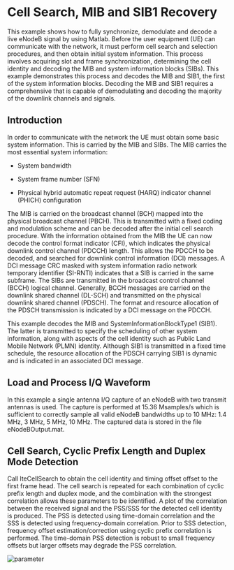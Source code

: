 # Cell Search, MIB and SIB1 Recovery

This example shows how to fully synchronize, demodulate and decode a live eNodeB signal by using Matlab. Before the user equipment (UE) can communicate with the network, it must perform cell search and selection procedures, and then obtain initial system information. This process involves acquiring slot and frame synchronization, determining the cell identity and decoding the MIB and system information blocks (SIBs). This example demonstrates this process and decodes the MIB and SIB1, the first of the system information blocks. Decoding the MIB and SIB1 requires a comprehensive that is capable of demodulating and decoding the majority of the downlink channels and signals.

## Introduction

In order to communicate with the network the UE must obtain some basic system information. This is carried by the MIB and SIBs. The MIB carries the most essential system information:

- System bandwidth

- System frame number (SFN)

- Physical hybrid automatic repeat request (HARQ) indicator channel (PHICH) configuration

The MIB is carried on the broadcast channel (BCH) mapped into the physical broadcast channel (PBCH). This is transmitted with a fixed coding and modulation scheme and can be decoded after the initial cell search procedure. With the information obtained from the MIB the UE can now decode the control format indicator (CFI), which indicates the physical downlink control channel (PDCCH) length. This allows the PDCCH to be decoded, and searched for downlink control information (DCI) messages. A DCI message CRC masked with system information radio network temporary identifier (SI-RNTI) indicates that a SIB is carried in the same subframe. The SIBs are transmitted in the broadcast control channel (BCCH) logical channel. Generally, BCCH messages are carried on the downlink shared channel (DL-SCH) and transmitted on the physical downlink shared channel (PDSCH). The format and resource allocation of the PDSCH transmission is indicated by a DCI message on the PDCCH.

This example decodes the MIB and SystemInformationBlockType1 (SIB1). The latter is transmitted to specify the scheduling of other system information, along with aspects of the cell identity such as Public Land Mobile Network (PLMN) identity. Although SIB1 is transmitted in a fixed time schedule, the resource allocation of the PDSCH carrying SIB1 is dynamic and is indicated in an associated DCI message.

## Load and Process I/Q Waveform

In this example a single antenna I/Q capture of an eNodeB with two transmit antennas is used. The capture is performed at 15.36 Msamples/s which is sufficient to correctly sample all valid eNodeB bandwidths up to 10 MHz: 1.4 MHz, 3 MHz, 5 MHz, 10 MHz. The captured data is stored in the file eNodeBOutput.mat.

## Cell Search, Cyclic Prefix Length and Duplex Mode Detection

Call lteCellSearch to obtain the cell identity and timing offset offset to the first frame head. The cell search is repeated for each combination of cyclic prefix length and duplex mode, and the combination with the strongest correlation allows these parameters to be identified. A plot of the correlation between the received signal and the PSS/SSS for the detected cell identity is produced. The PSS is detected using time-domain correlation and the SSS is detected using frequency-domain correlation. Prior to SSS detection, frequency offset estimation/correction using cyclic prefix correlation is performed. The time-domain PSS detection is robust to small frequency offsets but larger offsets may degrade the PSS correlation.

<img src="C:\Users\BUGRAHAN\Desktop\1.pnp" alt="parameter">
